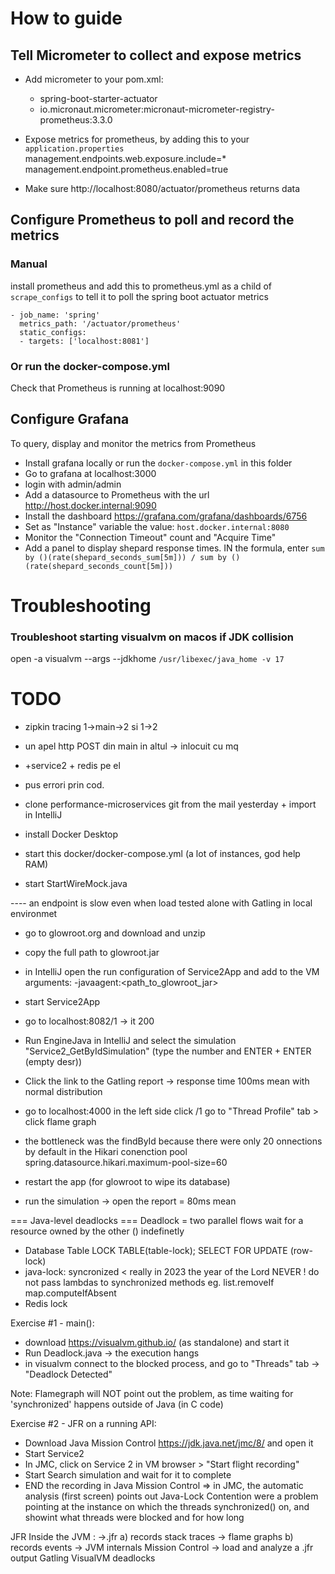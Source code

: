 # How to guide
## Tell Micrometer to collect and expose metrics

- Add micrometer to your pom.xml:
  - spring-boot-starter-actuator
  - io.micronaut.micrometer:micronaut-micrometer-registry-prometheus:3.3.0

- Expose metrics for prometheus, by adding this to  your `application.properties` 
   management.endpoints.web.exposure.include=*
   management.endpoint.prometheus.enabled=true

- Make sure http://localhost:8080/actuator/prometheus returns data


## Configure Prometheus to poll and record the metrics
### Manual
install prometheus and add this to prometheus.yml as a child of `scrape_configs` to tell it to poll the spring boot actuator metrics
```
- job_name: 'spring'
  metrics_path: '/actuator/prometheus'
  static_configs:
  - targets: ['localhost:8081']
```
### Or run the docker-compose.yml
Check that Prometheus is running at localhost:9090 

## Configure Grafana
To query, display and monitor the metrics from Prometheus
- Install grafana locally or run the `docker-compose.yml` in this folder
- Go to grafana at localhost:3000 
- login with admin/admin
- Add a datasource to Prometheus with the url http://host.docker.internal:9090
- Install the dashboard https://grafana.com/grafana/dashboards/6756
- Set as "Instance" variable the value: `host.docker.internal:8080`
- Monitor the "Connection Timeout" count and "Acquire Time"
- Add a panel to display shepard response times. IN the formula, enter
  `sum by ()(rate(shepard_seconds_sum[5m])) / sum by ()(rate(shepard_seconds_count[5m]))`


# Troubleshooting
### Troubleshoot starting visualvm on macos if JDK collision
open -a visualvm --args --jdkhome `/usr/libexec/java_home -v 17`




# TODO 
- zipkin tracing 1->main->2 si 1->2
- un apel http POST din main in altul -> inlocuit cu mq
- +service2 + redis pe el 
- pus errori prin cod.






- clone performance-microservices git from the mail yesterday + import in IntelliJ
- install Docker Desktop
- start this docker/docker-compose.yml (a lot of instances, god help RAM)
- start StartWireMock.java


---- an endpoint is slow even when load tested alone with Gatling in local environmet
- go to glowroot.org and download and unzip
- copy the full path to glowroot.jar
- in IntelliJ open the run configuration of Service2App and add to the VM arguments: -javaagent:<path_to_glowroot_jar>
- start Service2App
- go to localhost:8082/1 -> it 200
- Run EngineJava in IntelliJ and select the simulation "Service2_GetByIdSimulation" (type the number and ENTER +  ENTER (empty desr))
- Click the link to the Gatling report -> response time 100ms mean with normal distribution
- go to localhost:4000
  in the left side click /1
  go to "Thread Profile" tab > click flame graph

- the bottleneck was the findById because there were only 20 onnections by default in the Hikari conenction pool
  spring.datasource.hikari.maximum-pool-size=60
- restart the app (for glowroot to wipe its database)
- run the simulation -> open the report = 80ms mean



=== Java-level deadlocks ===
Deadlock = two parallel flows wait for a resource owned by the other () indefinetly
* Database Table LOCK TABLE(table-lock); SELECT FOR UPDATE (row-lock)
* java-lock: syncronized < really in 2023 the year of the Lord NEVER
! do not pass lambdas to synchronized methods eg. list.removeIf map.computeIfAbsent
* Redis lock

Exercise #1 - main():
- download https://visualvm.github.io/ (as standalone) and start it
- Run Deadlock.java -> the execution hangs
- in visualvm connect to the blocked process, and go to "Threads" tab -> "Deadlock Detected"

Note: Flamegraph will NOT point out the problem, as time waiting for 'synchronized' happens outside of Java (in C code)

Exercise #2 - JFR on a running API:
- Download Java Mission Control https://jdk.java.net/jmc/8/ and open it
- Start Service2
- In JMC, click on Service 2 in VM browser > "Start flight recording"
- Start Search simulation and wait for it to complete
- END the recording in Java Mission Control
  => in JMC, the automatic analysis (first screen) points out Java-Lock Contention were a problem pointing at the instance on which the threads synchronized() on, and showint what threads were blocked and for how long



JFR Inside the JVM : ->.jfr
a) records stack traces -> flame graphs
b) records events -> JVM internals
Mission Control -> load and analyze a .jfr output
Gatling
VisualVM deadlocks
